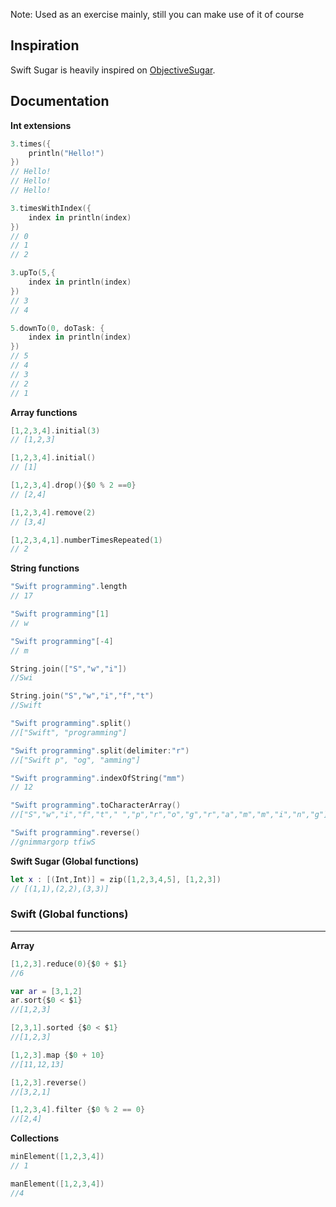 Note: Used as an exercise mainly, still you can make use of it of course

## Inspiration

Swift Sugar is heavily inspired on [ObjectiveSugar](https://github.com/supermarin/ObjectiveSugar). 

## Documentation

**Int extensions** 

``` swift
3.times({
    println("Hello!")
})
// Hello!
// Hello!
// Hello!
```

``` swift
3.timesWithIndex({
    index in println(index)
})
// 0
// 1
// 2
```

``` swift
3.upTo(5,{
    index in println(index)
})
// 3
// 4
```

``` swift
5.downTo(0, doTask: {
    index in println(index)
})
// 5
// 4
// 3
// 2
// 1
```

**Array functions** 
``` swift
[1,2,3,4].initial(3)
// [1,2,3]
```

``` swift
[1,2,3,4].initial()
// [1]
```

``` swift
[1,2,3,4].drop(){$0 % 2 ==0}
// [2,4]
```

``` swift
[1,2,3,4].remove(2)
// [3,4]
```

``` swift
[1,2,3,4,1].numberTimesRepeated(1)
// 2
```

**String functions** 

``` swift
"Swift programming".length
// 17
```

``` swift
"Swift programming"[1]
// w
```

``` swift
"Swift programming"[-4]
// m
```

``` swift
String.join(["S","w","i"])
//Swi
```

``` swift
String.join("S","w","i","f","t")
//Swift
```

``` swift
"Swift programming".split()
//["Swift", "programming"]
```

``` swift
"Swift programming".split(delimiter:"r")
//["Swift p", "og", "amming"]
```

``` swift
"Swift programming".indexOfString("mm")
// 12
```

``` swift
"Swift programming".toCharacterArray()
//["S","w","i","f","t"," ","p","r","o","g","r","a","m","m","i","n","g"]
```

``` swift
"Swift programming".reverse()
//gnimmargorp tfiwS
```

**Swift Sugar (Global functions)** 

``` swift
let x : [(Int,Int)] = zip([1,2,3,4,5], [1,2,3])
// [(1,1),(2,2),(3,3)]
```

### Swift (Global functions)
---

**Array**  

``` swift
[1,2,3].reduce(0){$0 + $1}
//6
```

```swift
var ar = [3,1,2]
ar.sort{$0 < $1}
//[1,2,3]
```

``` swift
[2,3,1].sorted {$0 < $1}
//[1,2,3]
```

``` swift
[1,2,3].map {$0 + 10}
//[11,12,13]
```

``` swift
[1,2,3].reverse()
//[3,2,1]
```

``` swift
[1,2,3,4].filter {$0 % 2 == 0}
//[2,4]
```

**Collections**  
``` swift
minElement([1,2,3,4])
// 1
```

``` swift
manElement([1,2,3,4])
//4
```



















